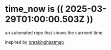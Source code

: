 # time_now is (( 2025-03-29T01:00:00.503Z ))

an automated repo that shows the currnent time

inspired by [breakingheatmap](https://github.com/breakingheatmap/breakingheatmap)